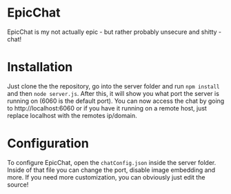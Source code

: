 # EpicChat
EpicChat is my not actually epic - but rather probably unsecure and shitty - chat!

# Installation
Just clone the the repository, go into the server folder and run `npm install` and then `node server.js`. After this, it will show you what port the server is running on (6060 is the default port). You can
now access the chat by going to http://localhost:6060 or if you have it running on a remote host, just replace localhost with the remotes ip/domain.

# Configuration
To configure EpicChat, open the `chatConfig.json` inside the server folder. Inside of that file you can change the port, disable image embedding and more. If you need more customization, you can obviously just edit the source!
